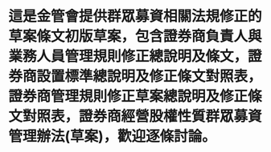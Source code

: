 # 這是金管會提供群眾募資相關法規修正的草案條文初版草案，包含證券商負責人與業務人員管理規則修正總說明及條文，證券商設置標準總說明及修正條文對照表，證券商管理規則修正草案總說明及修正條文對照表，證券商經營股權性質群眾募資管理辦法(草案)，歡迎逐條討論。


